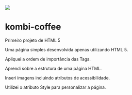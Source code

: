 <img src="https://encrypted-tbn0.gstatic.com/images?q=tbn:ANd9GcQ_YAOiOiWTUsBKcJVrHVnCmMBU4eyfiSQPPiSBxkazURX4eBH785JvX3iDibthL7zHi38&usqp=CAU">

# kombi-coffee
Primeiro projeto de HTML 5
<p> Uma página simples desenvolvida apenas utilizando HTML 5.</p>
<p>Apliquei a ordem de importância das Tags.</p>
<p>Aprendi sobre a estrutura de uma página HTML.</p>
<p>Inseri imagens incluindo atributos de acessibilidade.</p>
<p>Utilizei o atributo Style para personalizar a página.</p>
